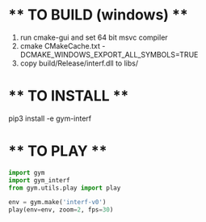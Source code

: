 # ** TO BUILD (windows) **
1. run cmake-gui and set 64 bit msvc compiler
2. cmake CMakeCache.txt -DCMAKE_WINDOWS_EXPORT_ALL_SYMBOLS=TRUE 
3. copy build/Release/interf.dll to libs/

# ** TO INSTALL **
pip3 install -e gym-interf


# ** TO PLAY **
```python
import gym
import gym_interf
from gym.utils.play import play

env = gym.make('interf-v0')
play(env=env, zoom=2, fps=30)

```



